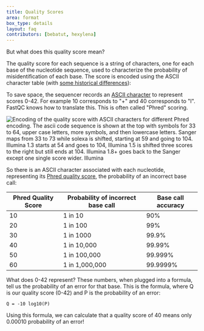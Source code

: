 ```yaml
---
title: Quality Scores
area: format
box_type: details
layout: faq
contributors: [bebatut, hexylena]
---
```


But what does this quality score mean?

The quality score for each sequence is a string of characters, one for each base of the nucleotide sequence, used to characterize the probability of misidentification of each base. The score is encoded using the ASCII character table (with [some historical differences](https://en.wikipedia.org/wiki/FASTQ_format#Encoding)):

To save space, the sequencer records an [ASCII character](http://drive5.com/usearch/manual/quality_score.html) to represent scores 0-42. For example 10 corresponds to "+" and 40 corresponds to "I". FastQC knows how to translate this. This is often called "Phred" scoring.

![Encoding of the quality score with ASCII characters for different Phred encoding. The ascii code sequence is shown at the top with symbols for 33 to 64, upper case letters, more symbols, and then lowercase letters. Sanger maps from 33 to 73 while solexa is shifted, starting at 59 and going to 104. Illumina 1.3 starts at 54 and goes to 104, Illumina 1.5 is shifted three scores to the right but still ends at 104. Illumina 1.8+ goes back to the Sanger except one single score wider. Illumina]({{site.baseurl}}/topics/sequence-analysis/faqs/images/fastq-quality-encoding.png)

So there is an ASCII character associated with each nucleotide, representing its [Phred quality score](https://en.wikipedia.org/wiki/Phred_quality_score), the probability of an incorrect base call:

Phred Quality Score | Probability of incorrect base call | Base call accuracy
--- | --- | ---
10 | 1 in 10 | 90%
20 | 1 in 100 | 99%
30 | 1 in 1000 | 99.9%
40 | 1 in 10,000 | 99.99%
50 | 1 in 100,000 | 99.999%
60 | 1 in 1,000,000 | 99.9999%


What does 0-42 represent? These numbers, when plugged into a formula, tell us the probability of an error for that base. This is the formula, where Q is our quality score (0-42) and P is the probability of an error:

```
Q = -10 log10(P)
```

Using this formula, we can calculate that a quality score of 40 means only 0.00010 probability of an error!
